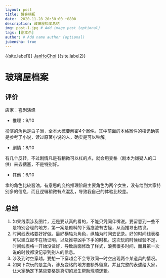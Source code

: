 ```yaml
---
layout: post
title: 博客模板
date:  2020-11-28 20:30:00 +0800
description: 玻璃屋档案总结
img: post-1.jpg # Add image post (optional)
tags: [剧本杀]
author: # Add name author (optional)
jubensha: true
---
```


{{site.label1}} <a href="https://github.com/janhochoi/" target="\_blank">JanHoChoi</a> {{site.label2}}

# 玻璃屋档案

## 评价

店家：喜剧演绎

- 推理：9/10

扮演的角色是白子洲，全本大概要解密4个案件。其中前面的本格案件的核诡确实是参考了小说，读过原著小说的人，确实是可以秒解。

- 剧情：8/10

有几个反转，不过剧情凡是有稍微可以杠的点，就会用变格（剧本为嫌疑人的口供）来去搪塞，不是特别好。

- 其他：6/10

拿的角色比较酱油，有意思的变格推理阶段主要角色为两个女生，没有给到大家特别多的信息，而且逻辑稍微有点混乱，导致我自己的体验比较差。

## 总结

1. 如果线索涉及图片，还是要认真的看的，不能只凭同伴嘴说。要留意到一些不是特别合理的地方，第一案是颜料的下落痕迹有古怪，从而推导出核诡。
2. 时间线表格要好好做。最好横轴为角色，纵轴为时间去记录。好的时间线表格可以建立起不在场证明，以及推导凶手下手的时机。这次玩的时候经验不足，时间线表格一开始没做好，导致后面修改了样式，浪费很多时间，而且第一次说的时候都没记录到别人的信息。
3. 涉及到时空穿越，要想一下穿越会不会导致同一时空出现两个某道具的情况。
4. 如果下次玩的是主角，涉及变格的地方要额外留意，并且完整的表述给大家，让大家确定下某些变格是真切的发生帮助理顺逻辑。

